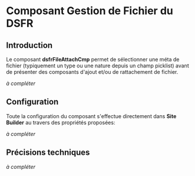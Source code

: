 # Composant Gestion de Fichier du **DSFR**

## Introduction

Le composant **dsfrFileAttachCmp** permet de sélectionner une méta de fichier (typiquement
un type ou une nature depuis un champ picklist) avant de présenter des composants d'ajout
et/ou de rattachement de fichier.
 
_à compléter_

## Configuration

Toute la configuration du composant s'effectue directement dans **Site Builder** au travers des propriétés proposées:

_à compléter_

## Précisions techniques

_à compléter_